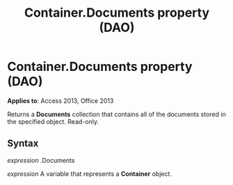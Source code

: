 ﻿---
title: Container.Documents property (DAO)
TOCTitle: Documents Property
ms:assetid: d2effd76-a300-c0dd-201a-86c9d04e3a62
ms:mtpsurl: https://msdn.microsoft.com/library/Ff834785(v=office.15)
ms:contentKeyID: 48547901
ms.date: 09/18/2015
mtps_version: v=office.15
f1_keywords:
- dao360.chm1053175
f1_categories:
- Office.Version=v15
---

# Container.Documents property (DAO)


**Applies to**: Access 2013, Office 2013

Returns a **Documents** collection that contains all of the documents stored in the specified object. Read-only.

## Syntax

*expression* .Documents

*expression* A variable that represents a **Container** object.

